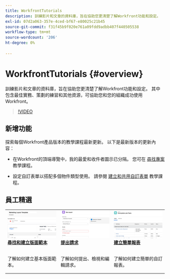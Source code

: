```yaml
---
title: WorkfrontTutorials
description: 訓練影片和文章的資料庫，旨在協助您更清楚了解Workfront功能和設定。  其中包含最佳實務、策劃的練習和其他資源，可協助您和您的組織成功使用Workfront。
exl-id: 07d2a063-357e-4ced-bf67-e80025c21b45
source-git-commit: f31f45b9f020e761a09fdd9adbb407f440505538
workflow-type: tm+mt
source-wordcount: '206'
ht-degree: 0%

---
```


# WorkfrontTutorials {#overview}

訓練影片和文章的資料庫，旨在協助您更清楚了解Workfront功能和設定。  其中包含最佳實務、策劃的練習和其他資源，可協助您和您的組織成功使用Workfront。

>[!VIDEO](https://video.tv.adobe.com/v/335063/?quality=12)

<!-- 

This is the landing page of the user guide. It should be the first list item in the TOC.md file. 
See other user landing pages to get ideas. 

-->

<div id="whats-new-section">

## 新增功能

探索每個Workfront產品版本的教學課程最新更新。 以下是最新版本的更新內容：

* 在Workfront的頂端導覽中，我的最愛和收件者圖示已分隔。 您可在 <a href="/help/manage-work/projects/find-projects.md">尋找專案</a> 教學課程。

* 設定自訂表單以搭配多個物件類型使用。 請參閱 <a href="/help/custom-data/custom-forms/custom-forms-creating-and-sharing-a-custom-form.md">建立和共用自訂表單</a> 教學課程。

</div>

<div id="recs-overview-body-1"></div>
<div id="recs-overview-body-2"></div>
<div id="recs-overview-body-3"></div>
<div id="recs-overview-body-4"></div>
<div id="recs-overview-body-5"></div>
<div id="recs-overview-body-6"></div>

<div id="staff-picks-section">

## 員工精選

<table>
  <tr>
   <td>
      <a href="/help/administration-and-setup/layout-templates/find-layout-templates.md">
      <img alt="尋找和建立版面範本" src="./assets/ltemp_01.png"/>
      </a>
      <div>
         <a href="/help/administration-and-setup/layout-templates/find-layout-templates.md"><strong>尋找和建立版面範本</strong></a>
<!----         <br/><em>foo</em> --->
      </div>
      <p>
        <br/>
         了解如何建立基本版面範本。
      </p>
    </td>
   <td>
      <a href="/help/manage-work/issues-requests/make-a-request.md">
      <img alt="提出請求" src="./assets/nrequest_01.png"/>
      </a>
      <div>
         <a href="/help/manage-work/issues-requests/make-a-request.md"><strong>提出請求</strong></a>
<!----         <br/><em>foo</em> --->
      </div>
      <p>
      <br/>
         了解如何提出、檢視和編輯請求。
      </p>

<td>
      <a href="/help/reporting/basic-reporting/create-a-simple-report.md">
      <img alt="建立簡單報表" src="./assets/sreport_01.png"/>
      </a>
      <div>
         <a href="/help/reporting/basic-reporting/create-a-simple-report.md"><strong>建立簡單報表</strong></a>
<!----         <br/><em>foo</em> --->
      </div>
      <p>
        <br/>
         了解如何建立簡單的自訂報表。
      </p>
    </td>
  </tr>
</table>

</div>